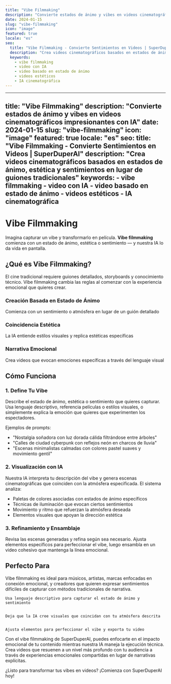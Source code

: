 ```yaml
---
title: "Vibe Filmmaking"
description: "Convierte estados de ánimo y vibes en videos cinematográficos impresionantes con IA"
date: 2024-01-15
slug: "vibe-filmmaking"
icon: "image"
featured: true
locale: "es"
seo:
  title: "Vibe Filmmaking - Convierte Sentimientos en Videos | SuperDuperAI"
  description: "Crea videos cinematográficos basados en estados de ánimo, estética y sentimientos en lugar de guiones tradicionales"
  keywords:
    - vibe filmmaking
    - video con IA
    - video basado en estado de ánimo
    - videos estéticos
    - IA cinematográfica
---
```


---
title: "Vibe Filmmaking"
description: "Convierte estados de ánimo y vibes en videos cinematográficos impresionantes con IA"
date: 2024-01-15
slug: "vibe-filmmaking"
icon: "image"
featured: true
locale: "es"
seo:
  title: "Vibe Filmmaking - Convierte Sentimientos en Videos | SuperDuperAI"
  description: "Crea videos cinematográficos basados en estados de ánimo, estética y sentimientos en lugar de guiones tradicionales"
  keywords:
    - vibe filmmaking
    - video con IA
    - video basado en estado de ánimo
    - videos estéticos
    - IA cinematográfica
---

# Vibe Filmmaking

Imagina capturar un vibe y transformarlo en película. **Vibe filmmaking** comienza con un estado de ánimo, estética o sentimiento — y nuestra IA lo da vida en pantalla.

## ¿Qué es Vibe Filmmaking?

El cine tradicional requiere guiones detallados, storyboards y conocimiento técnico. Vibe filmmaking cambia las reglas al comenzar con la experiencia emocional que quieres crear.

### Creación Basada en Estado de Ánimo

Comienza con un sentimiento o atmósfera en lugar de un guión detallado

  ### Coincidencia Estética

La IA entiende estilos visuales y replica estéticas específicas

  ### Narrativa Emocional

Crea videos que evocan emociones específicas a través del lenguaje visual

## Cómo Funciona

### 1. Define Tu Vibe

Describe el estado de ánimo, estética o sentimiento que quieres capturar. Usa lenguaje descriptivo, referencia películas o estilos visuales, o simplemente explica la emoción que quieres que experimenten los espectadores.

Ejemplos de prompts:

- "Nostalgia soñadora con luz dorada cálida filtrándose entre árboles"
- "Calles de ciudad cyberpunk con reflejos neón en charcos de lluvia"
- "Escenas minimalistas calmadas con colores pastel suaves y movimiento gentil"

### 2. Visualización con IA

Nuestra IA interpreta tu descripción del vibe y genera escenas cinematográficas que coinciden con la atmósfera especificada. El sistema analiza:

- Paletas de colores asociadas con estados de ánimo específicos
- Técnicas de iluminación que evocan ciertos sentimientos
- Movimiento y ritmo que refuerzan la atmósfera deseada
- Elementos visuales que apoyan la dirección estética

### 3. Refinamiento y Ensamblaje

Revisa las escenas generadas y refina según sea necesario. Ajusta elementos específicos para perfeccionar el vibe, luego ensambla en un video cohesivo que mantenga la línea emocional.

## Perfecto Para

Vibe filmmaking es ideal para músicos, artistas, marcas enfocadas en conexión emocional, y creadores que quieren expresar sentimientos difíciles de capturar con métodos tradicionales de narrativa.

  
    Usa lenguaje descriptivo para capturar el estado de ánimo y sentimiento
  
  
    Deja que la IA cree visuales que coincidan con tu atmósfera descrita
  
  
    Ajusta elementos para perfeccionar el vibe y exporta tu video
  

Con el vibe filmmaking de SuperDuperAI, puedes enfocarte en el impacto emocional de tu contenido mientras nuestra IA maneja la ejecución técnica. Crea videos que resuenen a un nivel más profundo con tu audiencia a través de experiencias emocionales compartidas en lugar de narrativas explícitas.

  ¿Listo para transformar tus vibes en videos? ¡Comienza con SuperDuperAI hoy!

